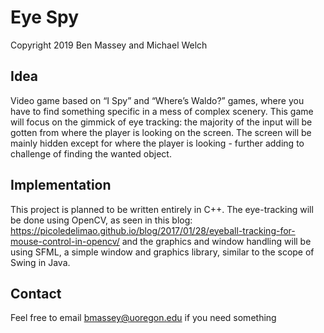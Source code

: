 # Eye Spy

Copyright 2019 Ben Massey and Michael Welch

## Idea
Video game based on “I Spy” and “Where’s Waldo?” games, where you have to find something specific in a mess of complex scenery. This game will focus on the gimmick of eye tracking: the majority of the input will be gotten from where the player is looking on the screen. The screen will be mainly hidden except for where the player is looking - further adding to challenge of finding the wanted object.

## Implementation
This project is planned to be written entirely in C++. The eye-tracking will be done using OpenCV, as seen in this blog: https://picoledelimao.github.io/blog/2017/01/28/eyeball-tracking-for-mouse-control-in-opencv/ and the graphics and window handling will be using SFML, a simple window and graphics library, similar to the scope of Swing in Java.

## Contact
Feel free to email bmassey@uoregon.edu if you need something